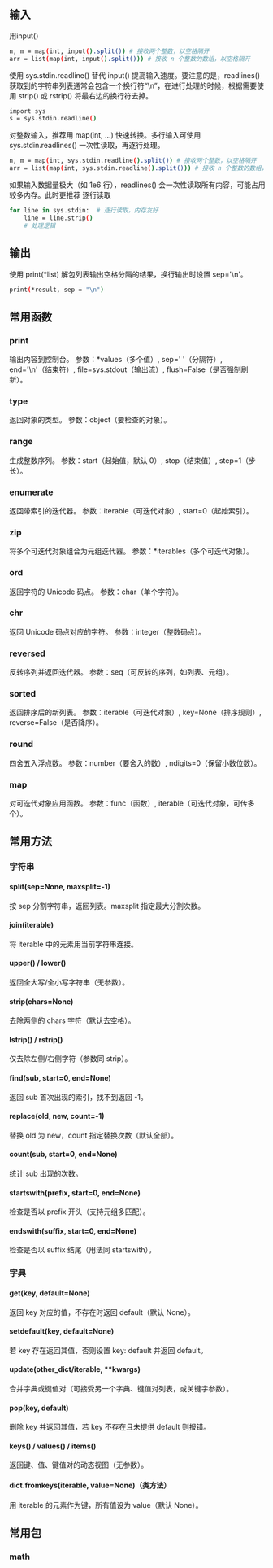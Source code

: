 ## 输入
用input()
```bash
n, m = map(int, input().split()) # 接收两个整数，以空格隔开
arr = list(map(int, input().split())) # 接收 n 个整数的数组，以空格隔开
```

使用 sys.stdin.readline() 替代 input() 提高输入速度。要注意的是，readlines() 获取到的字符串列表通常会包含一个换行符“\n”，在进行处理的时候，根据需要使用 strip() 或 rstrip() 将最右边的换行符去掉。
```bash
import sys
s = sys.stdin.readline()
```

对整数输入，推荐用 map(int, ...) 快速转换。多行输入可使用 sys.stdin.readlines() 一次性读取，再逐行处理。
```bash
n, m = map(int, sys.stdin.readline().split()) # 接收两个整数，以空格隔开
arr = list(map(int, sys.stdin.readline().split())) # 接收 n 个整数的数组，以空格隔开
```

如果输入数据量极大（如 1e6 行），readlines() 会一次性读取所有内容，可能占用较多内存。此时更推荐 逐行读取
```bash
for line in sys.stdin:  # 逐行读取，内存友好
    line = line.strip()
    # 处理逻辑
```

## 输出
使用 print(*list) 解包列表输出空格分隔的结果，换行输出时设置 sep='\n'。
```bash
print(*result, sep = "\n")
```

## 常用函数
### print
输出内容到控制台。
参数：*values（多个值）, sep=' '（分隔符）, end='\n'（结束符）, file=sys.stdout（输出流）, flush=False（是否强制刷新）。

### type
返回对象的类型。
参数：object（要检查的对象）。

### range
生成整数序列。
参数：start（起始值，默认 0）, stop（结束值）, step=1（步长）。

### enumerate
返回带索引的迭代器。
参数：iterable（可迭代对象）, start=0（起始索引）。

### zip
将多个可迭代对象组合为元组迭代器。
参数：*iterables（多个可迭代对象）。

### ord
返回字符的 Unicode 码点。
参数：char（单个字符）。

### chr
返回 Unicode 码点对应的字符。
参数：integer（整数码点）。

### reversed
反转序列并返回迭代器。
参数：seq（可反转的序列，如列表、元组）。

### sorted
返回排序后的新列表。
参数：iterable（可迭代对象）, key=None（排序规则）, reverse=False（是否降序）。

### round
四舍五入浮点数。
参数：number（要舍入的数）, ndigits=0（保留小数位数）。

### map
对可迭代对象应用函数。
参数：func（函数）, iterable（可迭代对象，可传多个）。


## 常用方法
### 字符串
#### split(sep=None, maxsplit=-1)
按 sep 分割字符串，返回列表。maxsplit 指定最大分割次数。
#### join(iterable)
将 iterable 中的元素用当前字符串连接。
#### upper() / lower()
返回全大写/全小写字符串（无参数）。
#### strip(chars=None)
去除两侧的 chars 字符（默认去空格）。
#### lstrip() / rstrip()
仅去除左侧/右侧字符（参数同 strip）。
#### find(sub, start=0, end=None)
返回 sub 首次出现的索引，找不到返回 -1。
#### replace(old, new, count=-1)
替换 old 为 new，count 指定替换次数（默认全部）。
#### count(sub, start=0, end=None)
统计 sub 出现的次数。
#### startswith(prefix, start=0, end=None)
检查是否以 prefix 开头（支持元组多匹配）。
#### endswith(suffix, start=0, end=None)
检查是否以 suffix 结尾（用法同 startswith）。

### 字典
#### get(key, default=None)
返回 key 对应的值，不存在时返回 default（默认 None）。
#### setdefault(key, default=None)
若 key 存在返回其值，否则设置 key: default 并返回 default。
#### update(other_dict/iterable, **kwargs)
合并字典或键值对（可接受另一个字典、键值对列表，或关键字参数）。
#### pop(key, default)
删除 key 并返回其值，若 key 不存在且未提供 default 则报错。
#### keys() / values() / items()
返回键、值、键值对的动态视图（无参数）。
#### dict.fromkeys(iterable, value=None)（类方法）
用 iterable 的元素作为键，所有值设为 value（默认 None）。

## 常用包
### math